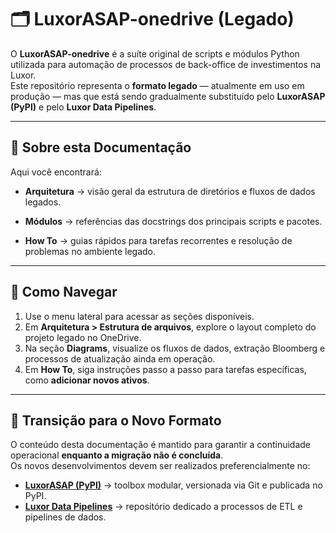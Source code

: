 # 🗂️ LuxorASAP-onedrive (Legado)

O **LuxorASAP-onedrive** é a suíte original de scripts e módulos Python utilizada para automação de processos de back-office de investimentos na Luxor.  
Este repositório representa o **formato legado** — atualmente em uso em produção — mas que está sendo gradualmente substituído pelo **LuxorASAP (PyPI)** e pelo **Luxor Data Pipelines**.

---

## 📌 Sobre esta Documentação

Aqui você encontrará:

- **Arquitetura** → visão geral da estrutura de diretórios e fluxos de dados legados.

- **Módulos** → referências das docstrings dos principais scripts e pacotes.

- **How To** → guias rápidos para tarefas recorrentes e resolução de problemas no ambiente legado.

---

## 🚀 Como Navegar

1. Use o menu lateral para acessar as seções disponíveis.  
2. Em **Arquitetura > Estrutura de arquivos**, explore o layout completo do projeto legado no OneDrive.  
3. Na seção **Diagrams**, visualize os fluxos de dados, extração Bloomberg e processos de atualização ainda em operação.  
4. Em **How To**, siga instruções passo a passo para tarefas específicas, como **adicionar novos ativos**.

---

## 🔄 Transição para o Novo Formato

O conteúdo desta documentação é mantido para garantir a continuidade operacional **enquanto a migração não é concluída**.  
Os novos desenvolvimentos devem ser realizados preferencialmente no:

- **[LuxorASAP (PyPI)](../luxorasap/index.md)** → toolbox modular, versionada via Git e publicada no PyPI.  
- **[Luxor Data Pipelines](../luxor_data_pipelines/index.md)** → repositório dedicado a processos de ETL e pipelines de dados.
